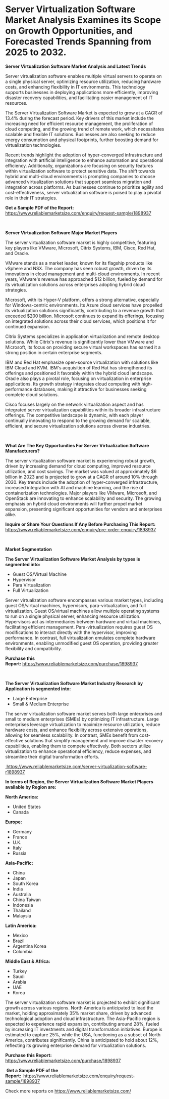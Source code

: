 <p><h1>Server Virtualization Software Market Analysis Examines its Scope on Growth Opportunities, and Forecasted Trends Spanning from 2025 to 2032.</h1></p><p><strong>Server Virtualization Software Market Analysis and Latest Trends</strong></p>
<p><p>Server virtualization software enables multiple virtual servers to operate on a single physical server, optimizing resource utilization, reducing hardware costs, and enhancing flexibility in IT environments. This technology supports businesses in deploying applications more efficiently, improving disaster recovery capabilities, and facilitating easier management of IT resources.</p><p>The Server Virtualization Software Market is expected to grow at a CAGR of 13.4% during the forecast period. Key drivers of this market include the increasing need for efficient resource management, the proliferation of cloud computing, and the growing trend of remote work, which necessitates scalable and flexible IT solutions. Businesses are also seeking to reduce energy consumption and physical footprints, further boosting demand for virtualization technologies.</p><p>Recent trends highlight the adoption of hyper-converged infrastructure and integration with artificial intelligence to enhance automation and operational efficiency. Additionally, organizations are focusing on security features within virtualization software to protect sensitive data. The shift towards hybrid and multi-cloud environments is prompting companies to choose advanced virtualization solutions that support seamless migration and integration across platforms. As businesses continue to prioritize agility and cost-effectiveness, server virtualization software is poised to play a pivotal role in their IT strategies.</p></p>
<p><strong>Get a Sample PDF of the Report:&nbsp;</strong> <a href="https://www.reliablemarketsize.com/enquiry/request-sample/1898937?utm_campaign=2890&utm_medium=2&utm_source=Github&utm_content=ia&utm_term=09032025&utm_id=server-virtualization-software">https://www.reliablemarketsize.com/enquiry/request-sample/1898937</a></p>
<p>&nbsp;</p>
<p><strong>Server Virtualization Software Major Market Players</strong></p>
<p><p>The server virtualization software market is highly competitive, featuring key players like VMware, Microsoft, Citrix Systems, IBM, Cisco, Red Hat, and Oracle. </p><p>VMware stands as a market leader, known for its flagship products like vSphere and NSX. The company has seen robust growth, driven by its innovations in cloud management and multi-cloud environments. In recent years, VMware's revenue has approached $12 billion, fueled by demand for its virtualization solutions across enterprises adopting hybrid cloud strategies.</p><p>Microsoft, with its Hyper-V platform, offers a strong alternative, especially for Windows-centric environments. Its Azure cloud services have propelled its virtualization solutions significantly, contributing to a revenue growth that exceeded $200 billion. Microsoft continues to expand its offerings, focusing on integrated solutions across their cloud services, which positions it for continued expansion.</p><p>Citrix Systems specializes in application virtualization and remote desktop solutions. While Citrix's revenue is significantly lower than VMware and Microsoft, its focus on providing secure virtual workspaces has earned it a strong position in certain enterprise segments.</p><p>IBM and Red Hat emphasize open-source virtualization with solutions like IBM Cloud and KVM. IBM's acquisition of Red Hat has strengthened its offerings and positioned it favorably within the hybrid cloud landscape. Oracle also plays a pivotal role, focusing on virtualization in enterprise applications. Its growth strategy integrates cloud computing with high-performance databases, making it attractive for businesses seeking complete cloud solutions.</p><p>Cisco focuses largely on the network virtualization aspect and has integrated server virtualization capabilities within its broader infrastructure offerings. The competitive landscape is dynamic, with each player continually innovating to respond to the growing demand for scalable, efficient, and secure virtualization solutions across diverse industries.</p></p>
<p>&nbsp;</p>
<p><strong>What Are The Key Opportunities For Server Virtualization Software Manufacturers?</strong></p>
<p><p>The server virtualization software market is experiencing robust growth, driven by increasing demand for cloud computing, improved resource utilization, and cost savings. The market was valued at approximately $6 billion in 2023 and is projected to grow at a CAGR of around 10% through 2030. Key trends include the adoption of hyper-converged infrastructure, increased integration with AI and machine learning, and the rise of containerization technologies. Major players like VMware, Microsoft, and OpenStack are innovating to enhance scalability and security. The growing emphasis on hybrid cloud environments will further propel market expansion, presenting significant opportunities for vendors and enterprises alike.</p></p>
<p><strong>Inquire or Share Your Questions If Any Before Purchasing This Report:</strong> <a href="https://www.reliablemarketsize.com/enquiry/pre-order-enquiry/1898937?utm_campaign=2890&utm_medium=2&utm_source=Github&utm_content=ia&utm_term=09032025&utm_id=server-virtualization-software">https://www.reliablemarketsize.com/enquiry/pre-order-enquiry/1898937</a></p>
<p>&nbsp;</p>
<p><strong>Market Segmentation</strong></p>
<p><strong>The Server Virtualization Software Market Analysis by types is segmented into:</strong></p>
<p><ul><li>Guest OS/Virtual Machine</li><li>Hypervisor</li><li>Para Virtualization</li><li>Full Virtualization</li></ul></p>
<p><p>Server virtualization software encompasses various market types, including guest OS/virtual machines, hypervisors, para-virtualization, and full virtualization. Guest OS/virtual machines allow multiple operating systems to run on a single physical server, enhancing resource utilization. Hypervisors act as intermediaries between hardware and virtual machines, facilitating efficient management. Para-virtualization requires guest OS modifications to interact directly with the hypervisor, improving performance. In contrast, full virtualization emulates complete hardware environments, enabling unmodified guest OS operation, providing greater flexibility and compatibility.</p></p>
<p><strong>Purchase this Report:&nbsp;</strong><a href="https://www.reliablemarketsize.com/purchase/1898937?utm_campaign=2890&utm_medium=2&utm_source=Github&utm_content=ia&utm_term=09032025&utm_id=server-virtualization-software">https://www.reliablemarketsize.com/purchase/1898937</a></p>
<p>&nbsp;</p>
<p><strong>The Server Virtualization Software Market Industry Research by Application is segmented into:</strong></p>
<p><ul><li>Large Enterprise</li><li>Small & Medium Enterprise</li></ul></p>
<p><p>The server virtualization software market serves both large enterprises and small to medium enterprises (SMEs) by optimizing IT infrastructure. Large enterprises leverage virtualization to maximize resource utilization, reduce hardware costs, and enhance flexibility across extensive operations, allowing for seamless scalability. In contrast, SMEs benefit from cost-effective solutions that simplify management and improve disaster recovery capabilities, enabling them to compete effectively. Both sectors utilize virtualization to enhance operational efficiency, reduce expenses, and streamline their digital transformation efforts.</p></p>
<p><a href="https://www.reliablemarketsize.com/server-virtualization-software-r1898937?utm_campaign=2890&utm_medium=2&utm_source=Github&utm_content=ia&utm_term=09032025&utm_id=server-virtualization-software">&nbsp;https://www.reliablemarketsize.com/server-virtualization-software-r1898937</a></p>
<p><strong>In terms of Region, the Server Virtualization Software Market Players available by Region are:</strong></p>
<p>
    <p> <strong> North America: </strong>
        <ul>
            <li>United States</li>
            <li>Canada</li>
        </ul>
        </p> 
    <p> <strong> Europe: </strong>
        <ul>
            <li>Germany</li>
            <li>France</li>
            <li>U.K.</li>
            <li>Italy</li>
            <li>Russia</li>
        </ul>
        </p> 
    <p> <strong> Asia-Pacific: </strong>
        <ul>
            <li>China</li>
            <li>Japan</li>
            <li>South Korea</li>
            <li>India</li>
            <li>Australia</li>
            <li>China Taiwan</li>
            <li>Indonesia</li>
            <li>Thailand</li>
            <li>Malaysia</li>
        </ul>
        </p> 
    <p> <strong> Latin America: </strong>
        <ul>
            <li>Mexico</li>
            <li>Brazil</li>
            <li>Argentina Korea</li>
            <li>Colombia</li>
        </ul>
        </p> 
    <p> <strong> Middle East & Africa: </strong>
        <ul>
            <li>Turkey</li>
            <li>Saudi</li>
            <li>Arabia</li>
            <li>UAE</li>
            <li>Korea</li>
        </ul>
    </p>
    </p>
<p><p>The server virtualization software market is projected to exhibit significant growth across various regions. North America is anticipated to lead the market, holding approximately 35% market share, driven by advanced technological adoption and cloud infrastructure. The Asia-Pacific region is expected to experience rapid expansion, contributing around 28%, fueled by increasing IT investments and digital transformation initiatives. Europe is estimated to capture 25%, while the USA, functioning as a subset of North America, contributes significantly. China is anticipated to hold about 12%, reflecting its growing enterprise demand for virtualization solutions.</p></p>
<p><strong>Purchase this Report: </strong><a href="https://www.reliablemarketsize.com/purchase/1898937?utm_campaign=2890&utm_medium=2&utm_source=Github&utm_content=ia&utm_term=09032025&utm_id=server-virtualization-software">https://www.reliablemarketsize.com/purchase/1898937</a></p>
<p>&nbsp;<strong>Get a Sample PDF of the Report:&nbsp;&nbsp;</strong><a href="https://www.reliablemarketsize.com/enquiry/request-sample/1898937?utm_campaign=2890&utm_medium=2&utm_source=Github&utm_content=ia&utm_term=09032025&utm_id=server-virtualization-software">https://www.reliablemarketsize.com/enquiry/request-sample/1898937</a></p>
<p><strong></strong></p>
<p>Check more reports on <a href="https://www.reliablemarketsize.com/?utm_campaign=2890&utm_medium=2&utm_source=Github&utm_content=ia&utm_term=09032025&utm_id=server-virtualization-software">https://www.reliablemarketsize.com/</a></p>